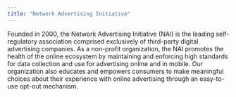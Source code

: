 ```yaml
---
title: "Network Advertising Initiative"
---
```


Founded in 2000, the Network Advertising Initiative (NAI) is the leading self-regulatory association comprised exclusively of third-party digital advertising companies. As a non-profit organization, the NAI promotes the health of the online ecosystem by maintaining and enforcing high standards for data collection and use for advertising online and in mobile. Our organization also educates and empowers consumers to make meaningful choices about their experience with online advertising through an easy-to-use opt-out mechanism.

